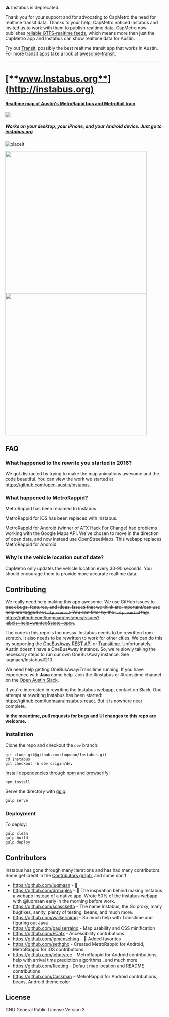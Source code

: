 :warning: Instabus is deprecated.

Thank you for your support and for advocating to CapMetro the need for realtime transit data. Thanks to your help, CapMetro noticed Instabus and invited us to work with them to publish realtime data. CapMetro now publishes [reliable GTFS-realtime feeds](https://data.texas.gov/capital-metro), which means more than just the CapMetro app and Instabus can show realtime data for Austin.

Try out [Transit](https://transitapp.com/), possibly the best realtime transit app that works in Austin. For more transit apps  take a look at [awesome-transit](https://github.com/luqmaan/awesome-transit).

------------

[**www.Instabus.org**](http://instabus.org)
====================

#### [Realtime map of Austin's MetroRapid bus and MetroRail train](http://instabus.org)

![](https://cloud.githubusercontent.com/assets/1275831/3210441/0128e4a2-eec1-11e3-8622-fc947f7c305c.png)  

##### Works on your desktop, your iPhone, and your Android device. Just go to [instabus.org](http://instabus.org)

![placeit](https://cloud.githubusercontent.com/assets/1275831/3565798/3078cb22-0ad3-11e4-8285-005d3c211766.jpg)

<img src="https://user-images.githubusercontent.com/1275831/28545957-98880cae-708e-11e7-9848-ae6d610c0107.png" width="450">  <img src="https://user-images.githubusercontent.com/1275831/28545972-ac7bbd14-708e-11e7-8e1a-16ff630c4a66.png" width="450">


## FAQ

### What happened to the rewrite you started in 2016?

We got distracted by trying to make the map animations awesome and the code beautiful. You can view the work we started at https://github.com/open-austin/instabus.

### What happened to MetroRappid?

MetroRappid has been renamed to Instabus.

MetroRappid for iOS has been replaced with Instabus.

MetroRappid for Android (winner of ATX Hack For Change) had problems working with the Google Maps API. We've chosen to move in the direction of open data, and now instead use OpenStreetMaps. This webapp replaces MetroRappid for Android.

### Why is the vehicle location out of date?

CapMetro only updates the vehicle location every 30-90 seconds. You should encourage them to provide more accurate realtime data.

## Contributing

~~We really need help making this app awesome. We use GitHub issues to track bugs, features, and ideas. Issues that we think are important/can use help are tagged as `help wanted`. You can filter by the `help wanted` tag: https://github.com/luqmaan/Instabus/issues?labels=help+wanted&state=open.~~

The code in this repo is too messy. Instabus needs to be rewritten from scratch. It also needs to be rewritten to work for other cities. We can do this by supporting the [OneBusAway REST API](http://developer.onebusaway.org/modules/onebusaway-application-modules/1.1.13/api/where/index.html) or [Transitime](http://www.transitime.org/). Unfortunately, Austin doesn't have a OneBusAway instance. So, we're slowly taking the necessary steps to run our own OneBusAway instance. See luqmaan/Instabus#210. 

We need help getting OneBusAway/Transitime running. If you have experience with **Java** come help. Join the #instabus or #transitime channel on the [Open Austin Slack](http://slack.open-austin.org). 

If you're interested in rewriting the Instabus webapp, contact on Slack. One attempt at rewriting Instabus has been started: https://github.com/luqmaan/instabus-react. But it is nowhere near complete.

**In the meantime, pull requests for bugs and UI changes to this repo are welcome.**

### Installation

Clone the repo and checkout the `dev` branch:

```
git clone git@github.com:luqmaan/Instabus.git
cd Instabus
git checkout -b dev origin/dev
```

Install dependencies through [npm](https://www.npmjs.org/) and [browserify](http://browserify.org/):

```
npm install
```

Serve the directory with [gulp](http://gulpjs.com/):

```
gulp serve
```

### Deployment

To deploy:

```
gulp clean
gulp build
gulp deploy
```

## Contributors

Instabus has gone through many iterations and has had many contributors. Some get credit in the [Contributors graph](https://github.com/luqmaan/Instabus/graphs/contributors), and some don't. 

- https://github.com/luqmaan - :hankey:
- https://github.com/drmaples - :rooster: The inspiration behind making Instabus a webapp instead of a native app. Wrote 50% of the Instabus webapp with @luqmaan early in the morning before work.
- https://github.com/scascketta - The name Instabus, the Go proxy, many bugfixes, sanity, plenty of testing, beans, and much more.
- https://github.com/walkeriniraq - So much help with Transitime and figuring out Java
- https://github.com/paulserraino - Map usability and CSS minification
- https://github.com/ECatx - Accessibility contributions
- https://github.com/jpmensching - :star2: Added favorites
- https://github.com/sethgho - Created MetroRappid for Android, MetroRappid for iOS contributions
- https://github.com/johntyree - MetroRappid for Android contributions, help with arrival time prediction algorithms , and much more
- https://github.com/fleeting - Default map location and README contributions
- https://github.com/Caskman - MetroRappid for Android contributions, beans, Android theme color

## License

GNU General Public License Version 3
